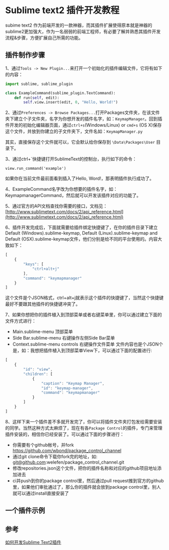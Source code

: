 # Sublime text2 插件开发教程

subime text2 作为前端开发的一款神器，而其插件扩展使得原本就是神器的sublime2更加强大，作为一名弱弱的前端工程师，有必要了解并熟悉其插件开发流程&步骤，方便扩展自己所需的功能。

## 插件制作步骤

1、通过`Tools -> New Plugin...`来打开一个初始化的插件编辑文件，它将有如下的内容：

```python
import sublime, sublime_plugin

class ExampleCommand(sublime_plugin.TextCommand):
    def run(self, edit):
        self.view.insert(edit, 0, "Hello, World!")

```
2、通过`Preferences -> Browse Packages...`打开Packages文件夹，在该文件夹下建立个子文件夹，名字为你想开发的插件名字，如：`KeymapManager`。回到插件开发的初始化编辑器页面，通过`ctrl+s`(Windows/Linux) or `cmd+s` (OS X)保存这个文件，并放到你建立的子文件夹下，文件名如：`KeymapManager.py`

其实，直接保存这个文件就可以，它会默认给你保存到 `\Data\Packages\User` 目录下。

3、通过ctrl+`快捷键打开SublimeText的控制台，执行如下的命令：
```
view.run_command('example')
```
如果你在当前文件最前面看到插入了Hello, Word!，那表明插件执行成功了。

4、ExampleCommand名字改为你想要的插件名字，如： KeymapmanagerCommand，然后就可以开发该插件对应的功能了。

5、通过官方的API文档查找你需要的接口，文档见：[http://www.sublimetext.com/docs/2/api_reference.html](http://www.sublimetext.com/docs/2/api_reference.html)

6、插件开发完成后，下面就需要给插件绑定快捷键了，在你的插件目录下建立Default (Windows).sublime-keymap, Default (Linux).sublime-keymap and Default (OSX).sublime-keymap文件，他们分别是给不同的平台使用的。内容大致如下：
```javascript
[
    {
        "keys": [
            "ctrl+alt+j"
        ],
        "command": "keymapmanager"
    }
]
```

这个文件是个JSON格式，ctrl+alt+j就表示这个插件的快捷键了，当然这个快捷键最好不要跟其他插件的快捷键冲突了。

7、如果你想把你的插件植入到顶部菜单或者右键菜单里，你可以通过建立下面的文件方式进行：

* Main.sublime-menu 顶部菜单
* Side Bar.sublime-menu 右键操作左侧Side Bar菜单
* Context.sublime-menu controls 右键操作文件菜单 文件内容也是个JSON个是，如：我想把插件植入到顶部菜单View下，可以通过下面的配置进行:
```javascript
[
    {
        "id": "view",
        "children": [
            {
                "caption": "Keymap Manager",
                "id": "keymap-manager",
                "command": "keymapmanager"
            }
        ]
    }
]
```

8、这样下来一个插件差不多就开发完了，你可以将插件文件夹打包发给需要安装的同学。当然这种方式太麻烦了，现在有各`Package Control`的插件，专门来管理插件安装的，相信你已经安装了。可以通过下面的步骤进行：

* 你需要有个github帐号，并fork https://github.com/wbond/package_control_channel
* 通过git clone命令下载你fork完的地址，如: git@github.com:welefen/package_control_channel.git
* 修改repositories.json这个文件，把你的插件名称和对应的github项目地址添加进去
* ci并push到你的package control里，然后通过pull request推到官方的github里，如果他们审批通过了，那么你的插件就会放到package control里，别人就可以通过install直接安装了

## 一个插件示例



## 参考

[如何开发Sublime Text2插件](http://www.welefen.com/how-to-develop-sublime-text-plugin.html)